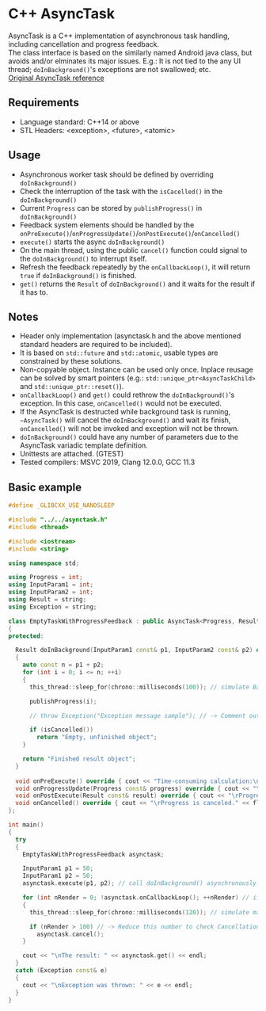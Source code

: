 # C++ AsyncTask
AsyncTask is a C++ implementation of asynchronous task handling, including cancellation and progress feedback.<br>
The class interface is based on the similarly named Android java class, but avoids and/or elminates its major issues. E.g.: It is not tied to the any UI thread; `doInBackground()`'s exceptions are not swallowed; etc.<br>
[Original AsyncTask reference](https://developer.android.com/reference/android/os/AsyncTask)

## Requirements
* Language standard: C++14 or above
* STL Headers: \<exception\>, \<future\>, \<atomic\>

## Usage
* Asynchronous worker task should be defined by overriding `doInBackground()`
* Check the interruption of the task with the `isCacelled()` in the `doInBackground()`
* Current `Progress` can be stored by `publishProgress()` in `doInBackground()`
* Feedback system elements should be handled by the `onPreExecute()`/`onProgressUpdate()`/`onPostExecute()`/`onCancelled()`
* `execute()` starts the async `doInBackground()`
* On the main thread, using the public `cancel()` function could signal to the `doInBackground()` to interrupt itself.
* Refresh the feedback repeatedly by the `onCallbackLoop()`, it will return `true` if `doInBackground()` is finished. 
* `get()` returns the `Result` of `doInBackground()` and it waits for the result if it has to.

## Notes
* Header only implementation (asynctask.h and the above mentioned standard headers are required to be included).
* It is based on `std::future` and `std::atomic`, usable types are constrained by these solutions.
* Non-copyable object. Instance can be used only once. Inplace reusage can be solved by smart pointers (e.g.: `std::unique_ptr<AsyncTaskChild>` and `std::unique_ptr::reset()`).
* `onCallbackLoop()` and `get()` could rethrow the `doInBackground()`'s exception. In this case, `onCancelled()` would not be executed.
* If the AsyncTask is destructed while background task is running, `~AsyncTask()` will cancel the `doInBackground()` and wait its finish, `onCancelled()` will not be invoked and exception will not be thrown.
* `doInBackground()` could have any number of parameters due to the AsyncTask variadic template definition.
* Unittests are attached. (GTEST)
* Tested compilers: MSVC 2019, Clang 12.0.0, GCC 11.3

## Basic example
```C++
#define _GLIBCXX_USE_NANOSLEEP 

#include "../../asynctask.h"
#include <thread>

#include <iostream>
#include <string>

using namespace std;

using Progress = int;
using InputParam1 = int;
using InputParam2 = int;
using Result = string;
using Exception = string;

class EmptyTaskWithProgressFeedback : public AsyncTask<Progress, Result, InputParam1, InputParam2>
{
protected:

  Result doInBackground(InputParam1 const& p1, InputParam2 const& p2) override
  {
    auto const n = p1 + p2;
    for (int i = 0; i <= n; ++i)
    {
      this_thread::sleep_for(chrono::milliseconds(100)); // simulate Background thread job's work.

      publishProgress(i);

      // throw Exception("Exception message sample"); // -> Comment out to test exception handling

      if (isCancelled()) 
        return "Empty, unfinished object";
    }

    return "Finished result object";
  }
  
  void onPreExecute() override { cout << "Time-consuming calculation:\n" << "Progress: 0%" << flush; }
  void onProgressUpdate(Progress const& progress) override { cout << "\rProgress: " << progress << "%" << flush; }
  void onPostExecute(Result const& result) override { cout << "\rProgress is finished." << flush; }
  void onCancelled() override { cout << "\rProgress is canceled." << flush; }
};

int main()
{
  try
  {
    EmptyTaskWithProgressFeedback asynctask;

    InputParam1 p1 = 50;
    InputParam1 p2 = 50;
    asynctask.execute(p1, p2); // call doInBackground() asynchronously

    for (int nRender = 0; !asynctask.onCallbackLoop(); ++nRender) // if doInBackground() is finished it will stop the loop
    {
      this_thread::sleep_for(chrono::milliseconds(120)); // simulate main thread job's work, e.g.: rendering

      if (nRender > 100) // -> Reduce this number to check Cancellation
        asynctask.cancel();
    }

    cout << "\nThe result: " << asynctask.get() << endl;
  }
  catch (Exception const& e)
  {
    cout << "\nException was thrown: " << e << endl;
  }
}
```
